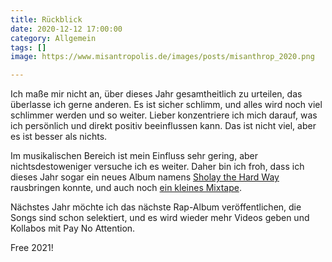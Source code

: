 ```yaml
---
title: Rückblick
date: 2020-12-12 17:00:00
category: Allgemein
tags: []
image: https://www.misantropolis.de/images/posts/misanthrop_2020.png

---
```


Ich maße mir nicht an, über dieses Jahr gesamtheitlich zu urteilen, das überlasse ich gerne anderen. Es ist sicher schlimm, und alles wird noch viel schlimmer werden und so weiter. Lieber konzentriere ich mich darauf, was ich persönlich und direkt positiv beeinflussen kann. Das ist nicht viel, aber es ist besser als nichts.

Im musikalischen Bereich ist mein Einfluss sehr gering, aber nichtsdestoweniger versuche ich es weiter. Daher bin ich froh, dass ich dieses Jahr sogar ein neues Album namens [Sholay the Hard Way](/2020/07/sholay/) rausbringen konnte, und auch noch [ein kleines Mixtape](/2020/09/digitally-locked-down/).

Nächstes Jahr möchte ich das nächste Rap-Album veröffentlichen, die Songs sind schon selektiert, und es wird wieder mehr Videos geben und Kollabos mit Pay No Attention.

Free 2021!
